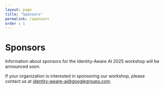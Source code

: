 ```yaml
---
layout: page
title: "Sponsors"
permalink: /sponsors
order : 1
---
```


# Sponsors

Information about sponsors for the Identity-Aware AI 2025 workshop will be announced soon.

If your organization is interested in sponsoring our workshop, please contact us at [identity-aware-ai@googlegroups.com](mailto:identity-aware-ai@googlegroups.com).
